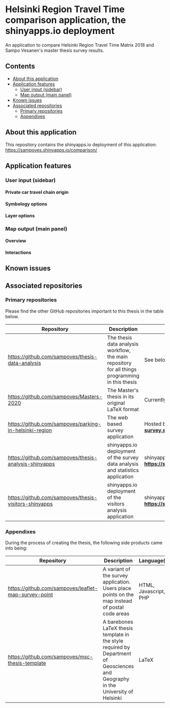 # Helsinki Region Travel Time comparison application, the shinyapps.io deployment
An application to compare Helsinki Region Travel Time Matrix 2018 and Sampo Vesanen's master thesis survey results.

## Contents

* [About this application](#about-this-application)
* [Application features](#application-features)
  * [User input (sidebar)](#user-input-sidebar)
  * [Map output (main panel)](#map-output-main-panel)
* [Known issues](#known-issues)
* [Associated repositories](#associated-repositories)
  * [Primary repositories](#primary-repositories)
  * [Appendixes](#appendixes)
  
## About this application

This repository contains the shinyapps.io deployment of this application: https://sampoves.shinyapps.io/comparison/

## Application features

### User input (sidebar)

#### Private car travel chain origin

#### Symbology options

#### Layer options

### Map output (main panel)

#### Overview

#### Interactions

## Known issues

## Associated repositories

### Primary repositories

Please find the other GitHub repositories important to this thesis in the table below.

| Repository | Description | Web deployment |
| --- | --- | --- |
| https://github.com/sampoves/thesis-data-analysis | The thesis data analysis workflow, the main repository for all things programming in this thesis | See below |
| https://github.com/sampoves/Masters-2020 | The Master's thesis in its original LaTeX format | Currently not available |
| https://github.com/sampoves/parking-in-helsinki-region | The web based survey application | Hosted by the author: **https://parking-survey.socialsawblade.fi** |
| https://github.com/sampoves/thesis-analysis-shinyapps | shinyapps.io deployment of the survey data analysis and statistics application | shinyapps.io: **https://sampoves.shinyapps.io/analysis/** |
| https://github.com/sampoves/thesis-visitors-shinyapps | shinyapps.io deployment of the visitors analysis application | shinyapps.io: **https://sampoves.shinyapps.io/visitors/** |

### Appendixes

During the process of creating the thesis, the following side products came into being:

| Repository | Description | Language(s) |
| --- | --- | --- |
| https://github.com/sampoves/leaflet-map-survey-point | A variant of the survey application. Users place points on the map instead of postal code areas | HTML, Javascript, PHP |
| https://github.com/sampoves/msc-thesis-template | A barebones LaTeX thesis template in the style required by Department of Geosciences and Geography in the University of Helsinki | LaTeX |
